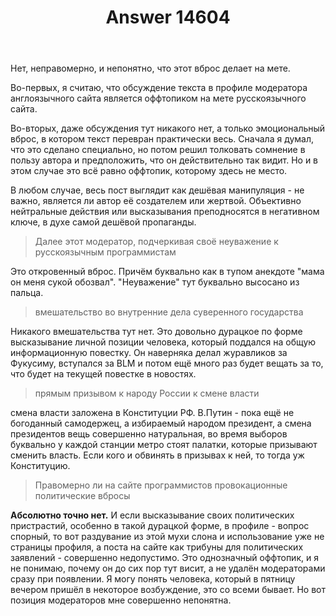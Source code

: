 ﻿---
title: "Answer 14604"
se.owner.user_id: 179379
se.owner.display_name: "Ипатьев"
se.owner.link: "https://ru.meta.stackoverflow.com/users/179379/%d0%98%d0%bf%d0%b0%d1%82%d1%8c%d0%b5%d0%b2"
se.answer_id: 14604
se.question_id: 14601
se.post_type: answer
se.is_accepted: False
---
<p>Нет, неправомерно, и непонятно, что этот вброс делает на мете.</p>
<p>Во-первых, я считаю, что обсуждение текста в профиле модератора  англоязычного сайта является оффтопиком на мете русскоязычного сайта.</p>
<p>Во-вторых, даже обсуждения тут никакого нет, а только эмоциональный вброс, в котором текст перевран практически весь. Сначала я думал, что это сделано специально, но потом решил толковать сомнение в пользу автора и предположить, что он действительно так видит. Но и в этом случае это всё равно оффтопик, которому здесь не место.</p>
<p>В любом случае, весь пост выглядит как дешёвая манипуляция - не важно, является ли автор её создателем или жертвой. Объективно нейтральные действия или высказывания преподносятся в негативном ключе, в духе самой дешёвой пропаганды.</p>
<blockquote>
<p>Далее этот модератор, подчеркивая своё неуважение к русскоязычным программистам</p>
</blockquote>
<p>Это откровенный вброс. Причём буквально как в тупом анекдоте &quot;мама он меня сукой обозвал&quot;. &quot;Неуважение&quot; тут буквально высосано из пальца.</p>
<blockquote>
<p>вмешательство во внутренние дела суверенного государства</p>
</blockquote>
<p>Никакого вмешательства тут нет. Это довольно дурацкое по форме высказывание личной позиции человека, который поддался на общую информационную повестку. Он наверняка делал журавликов за Фукусиму, вступался за BLM и потом ещё много раз будет вещать за то, что будет на текущей повестке в новостях.</p>
<blockquote>
<p>прямым призывом к народу России к смене власти</p>
</blockquote>
<p>смена власти заложена в Конституции РФ. В.Путин - пока ещё не богоданный самодержец, а избираемый народом президент, а смена президентов вещь совершенно натуральная, во время выборов буквально у каждой станции метро стоят палатки, которые призывают сменить власть. Если кого и обвинять в призывах к ней, то тогда уж Конституцию.</p>
<blockquote>
<p>Правомерно ли на сайте программистов провокационные политические вбросы</p>
</blockquote>
<p><strong>Абсолютно точно нет.</strong> И если высказывание своих политических пристрастий, особенно в такой дурацкой форме, в профиле - вопрос спорный, то вот раздувание из этой мухи слона и использование уже не страницы профиля, а поста на сайте как трибуны для политических заявлений - совершенно недопустимо. Это однозначный оффтопик, и я не понимаю, почему он до сих пор тут висит, а не удалён модераторами сразу при появлении. Я могу понять человека, который в пятницу вечером пришёл в некоторое возбуждение, это со всеми бывает. Но вот позиция модераторов мне совершенно непонятна.</p>
